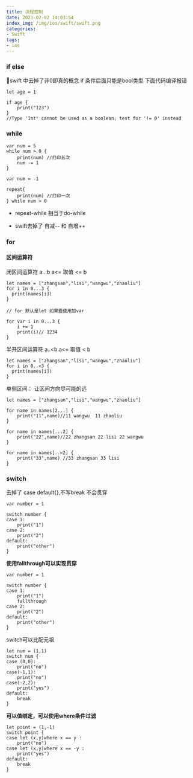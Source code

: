 ```yaml
---
title: 流程控制
date: 2021-02-02 14:03:54
index_img: /img/ios/swift/swift.png
categories:
- Swift
tags:
- ios
---
```


### if else 

swift 中去掉了非0即真的概念 if 条件后面只能是bool类型
下面代码编译报错
```
let age = 1

if age { 
    print("123")
}
//Type 'Int' cannot be used as a boolean; test for '!= 0' instead

```

### while

```
var num = 5
while num > 0 {
    print(num) //打印五次
    num -= 1
}

var num = -1

repeat{
    print(num) //打印一次
} while num > 0

```

- repeat-while 相当于do-while

- swift去掉了 自减-- 和 自增++

### for 

#### 区间运算符

闭区间运算符 a...b   a<= 取值 <= b

```
let names = ["zhangsan","lisi","wangwu","zhaoliu"]
for i in 0...3 {
  print(names[i])
}

// for 默认是let 如果要使用加var 

```
```
for var i in 0...3 {
    i += 1
    print(i)// 1234
}
```

半开区间运算符   a..<b   a<= 取值 < b
```
let names = ["zhangsan","lisi","wangwu","zhaoliu"]
for i in 0..<3 {
  print(names[i])
}

```

单侧区间： 让区间方向尽可能的远
```
let names = ["zhangsan","lisi","wangwu","zhaoliu"]

for name in names[2...] {
    print("11",name)//11 wangwu  11 zhaoliu
}

for name in names[...2] {
    print("22",name)//22 zhangsan 22 lisi 22 wangwu
}

for name in names[..<2] {
    print("33",name) //33 zhangsan 33 lisi
}
```

### switch
去掉了 case default{},不写break 不会贯穿
```
var number = 1

switch number {
case 1:
    print("1")
case 2:
    print("2")
default:
    print("other")
}
```

**使用fallthrough可以实现贯穿**

```
var number = 1

switch number {
case 1:
    print("1")
    fallthrough
case 2:
    print("2")
default:
    print("other")
}

```
switch可以比配元祖
```
let num = (1,1)
switch num {
case (0,0):
    print("no")
case(-1,1):
    print("no")
case(-2,2):
    print("yes")
default:
    break
}
```

**可以值绑定，可以使用where条件过滤**
```
let point = (1,-1)
switch point {
case let (x,y)where x == y :
    print("no")
case let (x,y)where x == -y :
    print("yes")
default:
    break
}
```